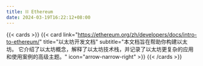 ```yaml
---
title: ⛓️ Ethereum
date: 2024-03-19T16:22:12+08:00
---
```


{{< cards >}}
{{< card link="https://ethereum.org/zh/developers/docs/intro-to-ethereum/" title="以太坊开发文档" subtitle="本文档旨在帮助你构建以太坊。 它介绍了以太坊概念，解释了以太坊技术栈，并记录了以太坊更复杂的应用和使用案例的高级主题。" icon="arrow-narrow-right" >}}
{{< /cards >}}
